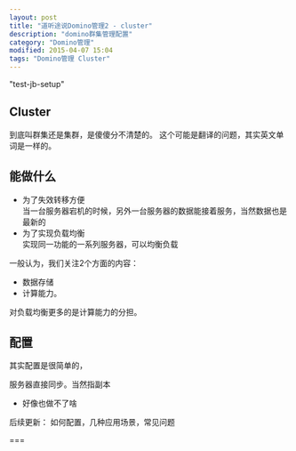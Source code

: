 ```yaml
---
layout: post
title: "道听途说Domino管理2 - cluster"
description: "domino群集管理配置"
category: "Domino管理"
modified: 2015-04-07 15:04
tags: "Domino管理 Cluster"
---
```

"test-jb-setup"

## Cluster

   到底叫群集还是集群，是傻傻分不清楚的。
   这个可能是翻译的问题，其实英文单词是一样的。

## 能做什么

   * 为了失效转移方便  
   	当一台服务器宕机的时候，另外一台服务器的数据能接着服务，当然数据也是最新的
   * 为了实现负载均衡   
    实现同一功能的一系列服务器，可以均衡负载

   一般认为，我们关注2个方面的内容：  
   
   * 数据存储
   * 计算能力。
   
   对负载均衡更多的是计算能力的分担。

## 配置
   其实配置是很简单的，   
   
   服务器直接同步。当然指副本
   * 好像也做不了啥
   
   后续更新：
   如何配置，几种应用场景，常见问题
   
   ===
